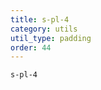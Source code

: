 ```yaml
---
title: s-pl-4
category: utils
util_type: padding
order: 44
---
```

<div class="s-pl-4">
  <code>s-pl-4</code>
</div>